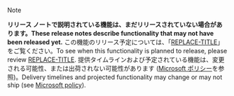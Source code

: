  > [!NOTE]
 >  <span data-ttu-id="20e74-101">**リリース ノートで説明されている機能は、まだリリースされていない場合があります。**</span><span class="sxs-lookup"><span data-stu-id="20e74-101">**These release notes describe functionality that may not have been released yet.**</span></span>
<span data-ttu-id="20e74-102">この機能のリリース予定については、「[REPLACE-TITLE](REPLACE-TEXT)」をご覧ください。</span><span class="sxs-lookup"><span data-stu-id="20e74-102">To see when this functionality is planned to release, please review [REPLACE-TITLE](REPLACE-TEXT).</span></span> <span data-ttu-id="20e74-103">提供タイムラインおよび予定されている機能は、変更される可能性、または出荷されない可能性があります ([Microsoft ポリシー](https://go.microsoft.com/fwlink/p/?linkid=2007332)を参照)。</span><span class="sxs-lookup"><span data-stu-id="20e74-103">Delivery timelines and projected functionality may change or may not ship (see [Microsoft policy](https://go.microsoft.com/fwlink/p/?linkid=2007332)).</span></span> 

